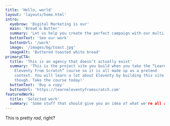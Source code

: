 ```yaml
---
title: 'Hello, world'
layout: 'layouts/home.html'
intro:
  eyebrow: 'Digital Marketing is our'
  main: 'Bread & Butter'
  summary: 'Let us help you create the perfect campaign with our multi-faceted team of talented creatives.'
  buttonText: 'See our work'
  buttonUrl: '/work'
  image: '/images/bg/toast.jpg'
  imageAlt: 'Buttered toasted white bread'
primaryCTA:
  title: 'This is an agency that doesn’t actually exist'
  summary: 'This is the project site you build when you take the “Learn
    Eleventy From Scratch” course so it is all made up as a pretend
    context. You will learn a lot about Eleventy by building this site
    though. Take the course today!'
  buttonText: 'Buy a copy'
  buttonUrl: 'https://learneleventyfromscratch.com'
featuredWork:
  title: 'Selected work'
  summary: 'Some stuff that should give you an idea of what we're all about.'
---
```


This is pretty _rad_, right?